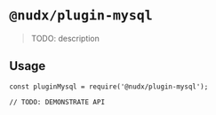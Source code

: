 # `@nudx/plugin-mysql`

> TODO: description

## Usage

```
const pluginMysql = require('@nudx/plugin-mysql');

// TODO: DEMONSTRATE API
```
